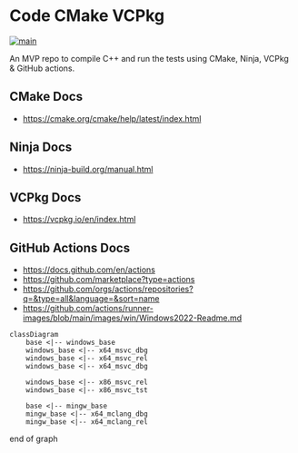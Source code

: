 # Code CMake VCPkg

[![main](https://github.com/davferx/code-cmake-vcpkg/actions/workflows/main.yml/badge.svg?branch=main)](https://github.com/davferx/code-cmake-vcpkg/actions/workflows/main.yml)

An MVP repo to compile C++ and run the tests using CMake, Ninja, VCPkg & GitHub actions.

## CMake Docs
* https://cmake.org/cmake/help/latest/index.html

## Ninja Docs
* https://ninja-build.org/manual.html

## VCPkg Docs
* https://vcpkg.io/en/index.html

## GitHub Actions Docs
* https://docs.github.com/en/actions
* https://github.com/marketplace?type=actions
* https://github.com/orgs/actions/repositories?q=&type=all&language=&sort=name
* https://github.com/actions/runner-images/blob/main/images/win/Windows2022-Readme.md

```mermaid
classDiagram
    base <|-- windows_base
    windows_base <|-- x64_msvc_dbg
    windows_base <|-- x64_msvc_rel
    windows_base <|-- x64_msvc_dbg

    windows_base <|-- x86_msvc_rel
    windows_base <|-- x86_msvc_tst

    base <|-- mingw_base
    mingw_base <|-- x64_mclang_dbg
    mingw_base <|-- x64_mclang_rel
```
end of graph
